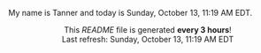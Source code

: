 My name is Tanner and today is Sunday, October 13, 11:19 AM EDT.

<p align="center">This <i>README</i> file is generated <b>every 3 hours</b>!</br>Last refresh: Sunday, October 13, 11:19 AM EDT<br /></p>
